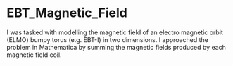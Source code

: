 # EBT_Magnetic_Field
I was tasked with modelling the magnetic field of an electro magnetic orbit (ELMO) bumpy torus (e.g. EBT-I) in two dimensions. I approached the problem in Mathematica by summing the magnetic fields produced by each magnetic field coil.
